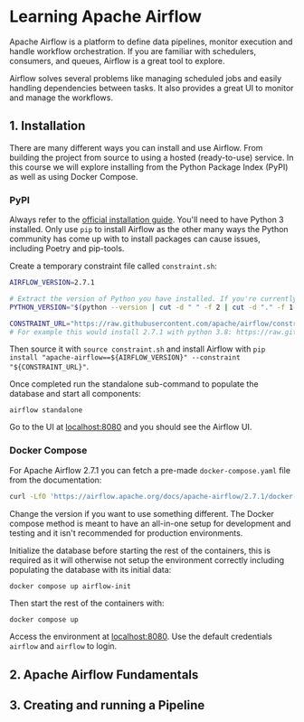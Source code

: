 # Learning Apache Airflow

Apache Airflow is a platform to define data pipelines, monitor execution and handle workflow orchestration. If you are familiar with schedulers, consumers, and queues, Airflow is a great tool to explore.

Airflow solves several problems like managing scheduled jobs and easily handling dependencies between tasks. It also provides a great UI to monitor and manage the workflows.

## 1. Installation

There are many different ways you can install and use Airflow. From building the project from source to using a hosted (ready-to-use) service. In this course we will explore installing from the Python Package Index (PyPI) as well as using Docker Compose. 

### PyPI

Always refer to the [official installation guide](https://airflow.apache.org/docs/apache-airflow/stable/start.html). You'll need to have Python 3 installed. Only use `pip` to install Airflow as the other many ways the Python community has come up with to install packages can cause issues, including Poetry and pip-tools. 

Create a temporary constraint file called `constraint.sh`:

```bash
AIRFLOW_VERSION=2.7.1

# Extract the version of Python you have installed. If you're currently using Python 3.11 you may want to set this manually as noted above, Python 3.11 is not yet supported.
PYTHON_VERSION="$(python --version | cut -d " " -f 2 | cut -d "." -f 1-2)"

CONSTRAINT_URL="https://raw.githubusercontent.com/apache/airflow/constraints-${AIRFLOW_VERSION}/constraints-${PYTHON_VERSION}.txt"
# For example this would install 2.7.1 with python 3.8: https://raw.githubusercontent.com/apache/airflow/constraints-2.7.1/constraints-3.8.txt
```

Then source it with `source constraint.sh` and install Airflow with `pip install "apache-airflow==${AIRFLOW_VERSION}" --constraint "${CONSTRAINT_URL}"`.

Once completed run the standalone sub-command to populate the database and start all components:

```
airflow standalone
```

Go to the UI at [localhost:8080](http://localhost:8080) and you should see the Airflow UI.

### Docker Compose

For Apache Airflow 2.7.1 you can fetch a pre-made `docker-compose.yaml` file from the documentation:

```bash
curl -LfO 'https://airflow.apache.org/docs/apache-airflow/2.7.1/docker-compose.yaml'
```

Change the version if you want to use something different. The Docker compose method is meant to have an all-in-one setup for development and testing and it isn't recommended for production environments.

Initialize the database before starting the rest of the containers, this is required as it will otherwise not setup the environment correctly including populating the database with its initial data:

```bash
docker compose up airflow-init
```

Then start the rest of the containers with:

```
docker compose up
```

Access the environment at [localhost:8080](http://localhost:8080). Use the default credentials `airflow` and `airflow` to login.

## 2. Apache Airflow Fundamentals

## 3. Creating and running a Pipeline

